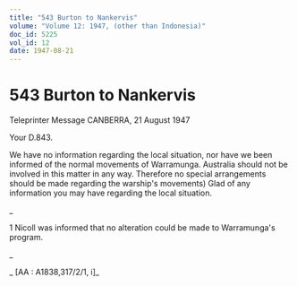 ```yaml
---
title: "543 Burton to Nankervis"
volume: "Volume 12: 1947, (other than Indonesia)"
doc_id: 5225
vol_id: 12
date: 1947-08-21
---
```


# 543 Burton to Nankervis

Teleprinter Message CANBERRA, 21 August 1947

Your D.843.

We have no information regarding the local situation, nor have we been informed of the normal movements of Warramunga. Australia should not be involved in this matter in any way. Therefore no special arrangements should be made regarding the warship's movements) Glad of any information you may have regarding the local situation.

_

1 Nicoll was informed that no alteration could be made to Warramunga's program.

_

_ [AA : A1838,317/2/1, i]_
